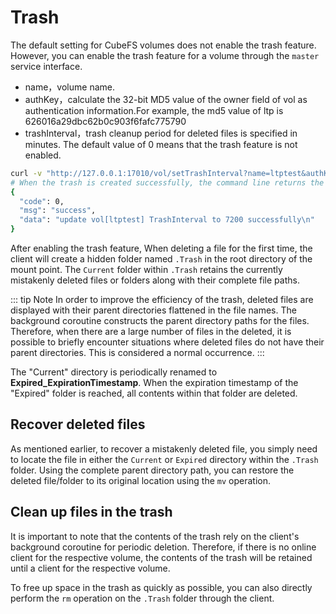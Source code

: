 # Trash

The default setting for CubeFS volumes does not enable the trash feature. However, you can enable the trash feature for a volume through the `master` service interface.
- name，volume name.
- authKey，calculate the 32-bit MD5 value of the owner field of vol as authentication information.For example, the md5 value of ltp is 626016a29dbc62b0c903f6fafc775790
- trashInterval，trash cleanup period for deleted files is specified in minutes. The default value of 0 means that the trash feature is not enabled.
``` bash
curl -v "http://127.0.0.1:17010/vol/setTrashInterval?name=ltptest&authKey=md5(owner)&trashInterval=7200" | jq .
# When the trash is created successfully, the command line returns the following information
{
  "code": 0,
  "msg": "success",
  "data": "update vol[ltptest] TrashInterval to 7200 successfully\n"
}
```
After enabling the trash feature, When deleting a file for the first time, the client will create a hidden folder named `.Trash` in the root directory of the mount point. The `Current` folder within `.Trash` retains the currently mistakenly deleted files or folders along with their complete file paths.

::: tip Note
In order to improve the efficiency of the trash, deleted files are displayed with their parent directories flattened in the file names. The background coroutine constructs the parent directory paths for the files. Therefore, when there are a large number of files in the deleted, it is possible to briefly encounter situations where deleted files do not have their parent directories. This is considered a normal occurrence.
:::

The "Current" directory is periodically renamed to **Expired_ExpirationTimestamp**. When the expiration timestamp of the "Expired" folder is reached, all contents within that folder are deleted.

## Recover deleted files

As mentioned earlier, to recover a mistakenly deleted file, you simply need to locate the file in either the `Current` or `Expired` directory within the `.Trash` folder. Using the complete parent directory path, you can restore the deleted file/folder to its original location using the `mv` operation.

## Clean up files in the trash

It is important to note that the contents of the trash rely on the client's background coroutine for periodic deletion. Therefore, if there is no online client for the respective volume, the contents of the trash will be retained until a client for the respective volume.

To free up space in the trash as quickly as possible, you can also directly perform the `rm` operation on the `.Trash` folder through the client.
